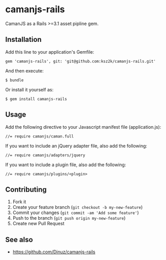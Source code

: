 camanjs-rails
=============

CamanJS as a Rails >=3.1 asset pipline gem.

## Installation

Add this line to your application's Gemfile:

    gem 'camanjs-rails', git: 'git@github.com:ksz2k/camanjs-rails.git'

And then execute:

    $ bundle

Or install it yourself as:

    $ gem install camanjs-rails

## Usage

Add the following directive to your Javascript manifest file (application.js):

    //= require camanjs/caman.full

If you want to include an jQuery adapter file, also add the following:

    //= require camanjs/adapters/jquery

If you want to include a plugin file, also add the following:

    //= require camanjs/plugins/<plugin>

## Contributing

1. Fork it
2. Create your feature branch (`git checkout -b my-new-feature`)
3. Commit your changes (`git commit -am 'Add some feature'`)
4. Push to the branch (`git push origin my-new-feature`)
5. Create new Pull Request

## See also

* https://github.com/Dinuz/camanjs-rails
